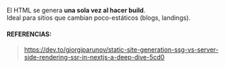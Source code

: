 El HTML se genera **una sola vez al hacer build**.  
Ideal para sitios que cambian poco-estáticos (blogs, landings).

#### REFERENCIAS:
>https://dev.to/giorgiparunov/static-site-generation-ssg-vs-server-side-rendering-ssr-in-nextjs-a-deep-dive-5cd0